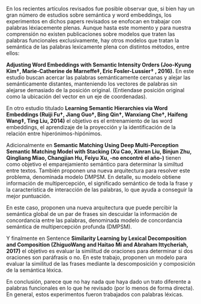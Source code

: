 En los recientes artículos revisados fue posible observar que, si bien hay un gran número de estudios sobre semántica y word embeddings, 
los experimentos en dichos papers revisados se enofocan en trabajar con palabras léxiacemente plenas.
Aunque hasta este momento y para nuestra comprensión no existen publicaciones sobre modelos que traten las palabras funcionales exclusivamente,
hay otros modelos que tratan la semántica de las palabras lexicamente plena con distintos métodos, entre ellos:

**Adjusting Word Embeddings with Semantic Intensity Orders (Joo-Kyung Kim†, Marie-Catherine de Marneffe‡, Eric Fosler-Lussier† , 2016).**
En este estudio buscan acercar las palabras semánticamente cercanas y alejar las semánticamente distantes, manteniendo los
vectores de palabras sin alejarse demasiado de la posición original. (Entiendase posición original como la ubicación del vector en un eje de coordenadas).

En otro estudio titulado **Learning Semantic Hierarchies via Word Embeddings (Ruiji Fu†, Jiang Guo†, Bing Qin†, Wanxiang Che†, Haifeng Wang‡, Ting Liu, 2014)** 
el objetivo es el entrenamiento de las word embeddings, el aprendizaje de la proyección y la identificación de la relación entre hiperónimos-hipónimos.

Adicionalmente en **Semantic Matching Using Deep Multi-Perception Semantic Matching Model with Stacking (Xu Cao, Xinran Liu, Binjun Zhu, Qingliang Miao,
Changjian Hu, Feiyu Xu, -no encontré el año-)** tienen como objetivo el emparejamiento semántico para determinar la similtud entre textos.
También proponen una nueva arquitectura para resolver este problema, denominada modelo DMPSM. En detalle, su modelo obtiene información de multipercepción,
el significado semántico de toda la frase y la característica de interacción de las palabras, lo que ayuda a conseguir la mejor puntuación.

En este caso, proponen una nueva arquitectura que puede percibir la semántica global de un par de frases sin descuidar la información de concordancia entre las palabras, denominada modelo de concordancia semántica de multipercepción profunda (DMPSM).


Y finalmente en Sentence **Similarity Learning by Lexical Decomposition and Composition (ZhiguoWang and Haitao Mi and Abraham Ittycheriah, 2017)**
el objetivo es evaluar la similitud de oraciones para determinar si dos oraciones son paráfrasis o no.
En este trabajo, proponen un modelo para evaluar la similitud de las frases mediante la descomposición y composición de la semántica léxica.

En conclusión, parece que no hay nada que haya dado un trato diferente a palabras funcionales en lo que he revisado (por lo menos de forma directa).
En general, estos experimentos fueron trabajados con palabras léxicas. 




